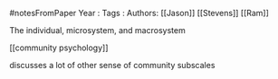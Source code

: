 #notesFromPaper
Year   :
Tags   :
Authors: [[Jason]] [[Stevens]] [[Ram]]

The individual, microsystem, and macrosystem

[[community psychology]]

discusses a lot of other sense of community subscales
